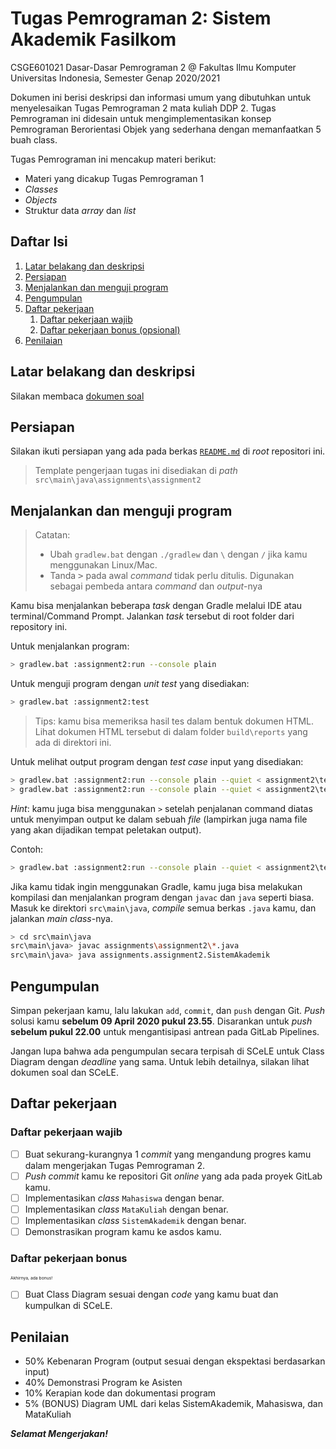 # Tugas Pemrograman 2: Sistem Akademik Fasilkom

CSGE601021 Dasar-Dasar Pemrograman 2 @ Fakultas Ilmu Komputer Universitas Indonesia,
Semester Genap 2020/2021

Dokumen ini berisi deskripsi dan informasi umum yang dibutuhkan untuk menyelesaikan Tugas Pemrograman 2 mata kuliah DDP 2. 
Tugas Pemrograman ini didesain untuk
mengimplementasikan konsep Pemrograman Berorientasi Objek yang sederhana dengan memanfaatkan 5 buah class.

Tugas Pemrograman ini mencakup materi berikut:

- Materi yang dicakup Tugas Pemrograman 1
- *Classes*
- *Objects*
- Struktur data *array* dan *list*

## Daftar Isi

1. [Latar belakang dan deskripsi](#latar-belakang-dan-deskripsi)
2. [Persiapan](#persiapan)
3. [Menjalankan dan menguji program](#menjalankan-dan-menguji-program)
4. [Pengumpulan](#pengumpulan)
5. [Daftar pekerjaan](#daftar-pekerjaan)
   1. [Daftar pekerjaan wajib](#daftar-pekerjaan-wajib)
   2. [Daftar pekerjaan bonus (opsional)](#daftar-pekerjaan-bonus)
6. [Penilaian](#penilaian)


## Latar belakang dan deskripsi
Silakan membaca [dokumen soal][dokumen tp2]
## Persiapan

Silakan ikuti persiapan yang ada pada berkas [`README.md`][root-readme] di
*root* repositori ini.

> Template pengerjaan tugas ini disediakan di *path* 
`src\main\java\assignments\assignment2` 
## Menjalankan dan menguji program

> Catatan:<br> 
> - Ubah `gradlew.bat` dengan `./gradlew` dan `\` dengan `/` jika kamu
menggunakan Linux/Mac.
> - Tanda <kbd>></kbd> pada awal *command* tidak perlu ditulis. 
Digunakan sebagai pembeda antara *command* dan *output*-nya

Kamu bisa menjalankan beberapa *task* dengan Gradle melalui IDE atau
terminal/Command Prompt.
Jalankan *task* tersebut di root folder dari repository ini.

Untuk menjalankan program:

```bash
> gradlew.bat :assignment2:run --console plain
```

Untuk menguji program dengan *unit test* yang disediakan:

```bash
> gradlew.bat :assignment2:test
```

> Tips: kamu bisa memeriksa hasil tes dalam bentuk dokumen HTML. Lihat dokumen
> HTML tersebut di dalam folder `build\reports` yang ada di direktori ini.

Untuk melihat output program dengan *test case* input yang disediakan:

```bash
> gradlew.bat :assignment2:run --console plain --quiet < assignment2\testcases\in\in1.txt
> gradlew.bat :assignment2:run --console plain --quiet < assignment2\testcases\in\in2.txt
```

*Hint*: kamu juga bisa menggunakan `>` setelah penjalanan command diatas untuk menyimpan output ke dalam sebuah *file* (lampirkan juga nama file yang akan dijadikan tempat peletakan output).

Contoh:
```bash
> gradlew.bat :assignment2:run --console plain --quiet < assignment2\testcases\in\in1.txt > assignment2\testcases\out1.txt
```

Jika kamu tidak ingin menggunakan Gradle, kamu juga bisa melakukan kompilasi
dan menjalankan program dengan `javac` dan `java` seperti biasa. Masuk ke
direktori `src\main\java`, *compile* semua berkas `.java` kamu, dan jalankan
*main class*-nya.

```bash
> cd src\main\java
src\main\java> javac assignments\assignment2\*.java
src\main\java> java assignments.assignment2.SistemAkademik
```

## Pengumpulan
Simpan pekerjaan kamu, lalu lakukan `add`, `commit`, dan `push` dengan Git.
*Push* solusi kamu **sebelum 09 April 2020 pukul 23.55**. Disarankan untuk
*push* **sebelum pukul 22.00** untuk mengantisipasi antrean pada GitLab
Pipelines.

Jangan lupa bahwa ada pengumpulan secara terpisah di SCeLE untuk Class Diagram
dengan *deadline* yang sama. Untuk lebih detailnya, silakan lihat dokumen soal
dan SCeLE.

## Daftar pekerjaan

### Daftar pekerjaan wajib
- [ ] Buat sekurang-kurangnya 1 *commit* yang mengandung progres kamu dalam
      mengerjakan Tugas Pemrograman 2.
- [ ] *Push* *commit* kamu ke repositori Git *online* yang ada pada proyek
      GitLab kamu.
- [ ] Implementasikan *class* `Mahasiswa` dengan benar.
- [ ] Implementasikan *class* `MataKuliah` dengan benar.
- [ ] Implementasikan *class* `SistemAkademik` dengan benar.
- [ ] Demonstrasikan program kamu ke asdos kamu.

### Daftar pekerjaan bonus
<sup><sup><sub><sub>Akhirnya, ada bonus!</sub></sub></sup></sup>
- [ ] Buat Class Diagram sesuai dengan *code* yang kamu buat dan kumpulkan di SCeLE.

## Penilaian
- 50% Kebenaran Program (output sesuai dengan ekspektasi berdasarkan input)
- 40% Demonstrasi Program ke Asisten
- 10% Kerapian kode dan dokumentasi program
- 5% (BONUS) Diagram UML dari kelas SistemAkademik, Mahasiswa, dan MataKuliah

***Selamat Mengerjakan!***

[dokumen tp2]: https://docs.google.com/document/u/3/d/1TXBIFI0DgGfdhLYm-kuzXD3WBSaGAos4PG75_dxx_ZM/export?format=pdf&attachment=false
[root-readme]: ../README.md#memulai